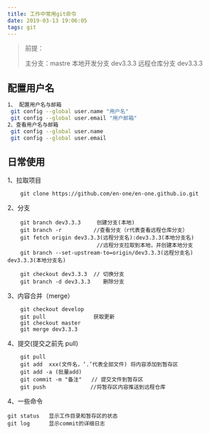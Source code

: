 ```yaml
---
title: 工作中常用git命令
date: 2019-03-13 19:06:05
tags: git
---
```


> 前提：
> 
> 主分支：mastre
> 本地开发分支 dev3.3.3
> 远程仓库分支 dev3.3.3
<!-- more -->
## 配置用户名

```bash
1、 配置用户名与邮箱
 git config --global user.name "用户名"
 git config --global user.email "用户邮箱"
2、查看用户名与邮箱
 git config --global user.name
 git config --global user.email
```

## 日常使用

1、拉取项目

```git
    git clone https://github.com/en-one/en-one.github.io.git
```

2、分支

```git
    git branch dev3.3.3     创建分支(本地)
    git branch -r          //查看分支（r代表查看远程仓库分支）
    git fetch origin dev3.3.3(远程分支名):dev3.3.3(本地分支名)
                            //远程分支拉取到本地，并创建本地分支
    git branch --set-upstream-to=origin/dev3.3.3(远程分支名)  dev3.3.3(本地分支名)

    git checkout dev3.3.3  // 切换分支 
    git branch -d dev3.3.3    删除分支
```

3、内容合并（merge）

```git
    git checkout develop
    git pull               获取更新
    git checkout master
    git merge dev3.3.3
```

4、提交(提交之前先 pull)

```git
    git pull
    git add  xxx(文件名，‘.’代表全部文件) 将内容添加到暂存区
    git add -a (批量add)
    git commit -m "备注"   // 提交文件到暂存区
    git push              //将暂存区内容推送到远程仓库
```

4、一些命令

```git
git status   显示工作目录和暂存区的状态
git log      显示commit的详细日志
```
